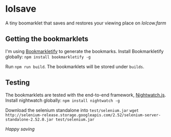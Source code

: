 # lolsave
A tiny boomarklet that saves and restores your viewing place on _lolcow.farm_

## Getting the bookmarklets
I'm using [Bookmarkletify](https://www.npmjs.com/package/bookmarkletify) to generate the bookmarks.
Install Bookmarkletify globally:
`npm install bookmarkletify -g`

Run `npm run build`. The bookmarklets will be stored under `builds`.

## Testing
The bookmarklets are tested with the end-to-end framework, [Nightwatch.js](http://nightwatchjs.org/).
Install nightwatch globally:
`npm install nightwatch -g`

Download the selenium standalone into `test/selenium.jar`
`wget http://selenium-release.storage.googleapis.com/2.52/selenium-server-standalone-2.52.0.jar test/selenium.jar`

_Happy saving_
